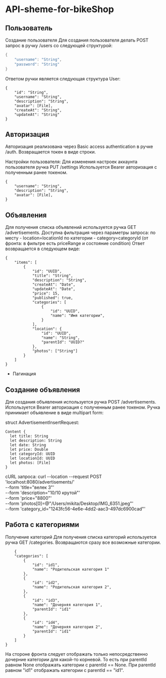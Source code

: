 # API-sheme-for-bikeShop

## Пользователь
Создание пользователя
Для создания пользователя делать POST запрос в ручку /users со следующей структурой:
```Java Script
{
    "username": "String",
    "password": "String"
}
```

Ответом ручки является следующая структура User:
```
{
    "id": "String",
    "username": "String",
    "description": "String",
    "avatar": [File],
    "createAt": "String",
    "updateAt": "String"
}
```
## Авторизация
Авторизация реализована через Basic access authentication в ручке /auth. Возвращается токен в виде строки.

Настройки пользователя:
Для изменения настроек аккаунта пользователя ручка PUT /settings
Используется Bearer авторизация с полученным ранее токеном.
```
{
    "username": "String",
    "description": "String",
    "avatar": [File],
}
```
## Объявления
Для получения списка объявлений используется ручка GET /advertisements.
Доступна фильтрация через параметры запроса:
по месту - location=locationId
по категории - category=categoryId
(от фронта: в фильтре есть priceRange и состояние condition)
Ответ возвращается в следующем виде:
```
{
    "items": [
        {
            "id": "UUID",
            "title": "String",
            "description": "String",
            "createAt": "Date",
            "updateAt": "Date",
            "price": 15,
            "published": true,
            "categories": [
                {
                    "id": "UUID",
                    "name": "Имя категории",
                }
            ],
            "location": {
                "id": "UUID",
                "name": "String",
                "parentId": "UUID?"
            },
            "photos": ["String"]
        }
    ]
}
```
+ Пагинация

## Создание объявления
Для создания объявления используется ручка POST /advertisements. Используется Bearer авторизация с полученным ранее токеном. Ручка принимает объявление в виде multipart form:

struct AdvertisementInsertRequest: 
```
Content {
  let title: String
  let description: String
  let date: String
  let price: Double
  let categoryId: UUID
  let locationId: UUID
  let photos: [File]
}
```
cURL запроса:
curl --location --request POST 'localhost:8080/advertisements/' \
--form 'title="велек 3"' \
--form 'description="10/10 крутой"' \
--form 'price="8800"' \
--form 'photos[0]=@"/Users/mikita/Desktop/IMG_6351.jpeg"' \
--form 'category_id="1243fc56-4e6e-4dd2-aac3-497dc6900cad"'


## Работа с категориями
Получение категорий
Для получения списка категорий используется ручка GET /categories. Возвращаются сразу все возможные категории.
```
    {
    "categories": [
        {
            "id": "id1",
            "name": "Родительская категория 1"
        },
        {
            "id": "id2",
            "name": "Родительская категория 2",
        },
        {
            "id": "id3",
            "name": "Дочерняя категория 1",
            "parentId": "id1"
        },
        {
            "id": "id4",
            "name": "Дочерняя категория 2",
            "parentId": "id1"
        }
    ]
} 
```
На стороне фронта следует отображать только непосредственно дочерние категории для какой-то корневой. То есть при parentId равном None отображать категории с parentId == None. При parentId равном "id1" отображать категории с parentId == "id1".

